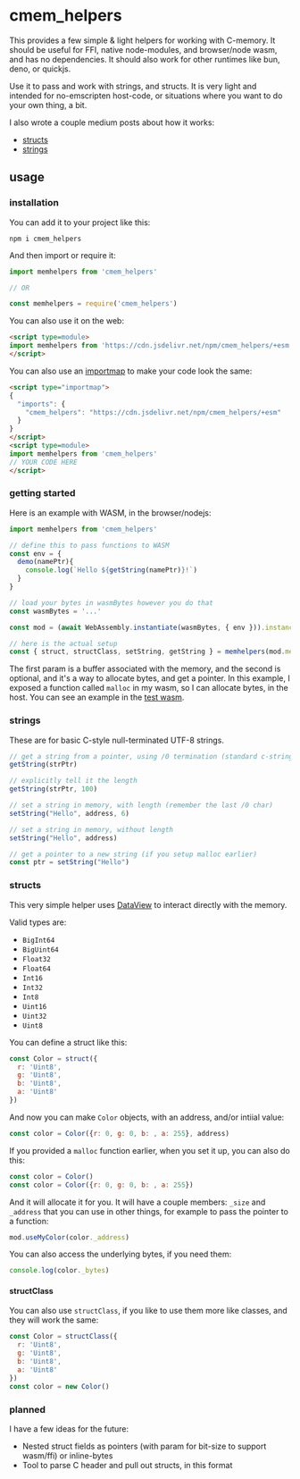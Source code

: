 # cmem_helpers

This provides a few simple & light helpers for working with C-memory. It should be useful for FFI, native node-modules, and browser/node wasm, and has no dependencies. It should also work for other runtimes like bun, deno, or quickjs.

Use it to pass and work with strings, and structs. It is very light and intended for no-emscripten host-code, or situations where you want to do your own thing, a bit.

I also wrote a couple medium posts about how it works:

- [structs](https://medium.com/@konsumer/c-structs-and-javascript-9012d7e0ca8a)
- [strings](https://medium.com/@konsumer/c-strings-and-javascript-b79784bc921e)

## usage

### installation

You can add it to your project like this:

```
npm i cmem_helpers
```

And then import or require it:

```js
import memhelpers from 'cmem_helpers'

// OR

const memhelpers = require('cmem_helpers')
```

You can also use it on the web:

```html
<script type=module>
import memhelpers from 'https://cdn.jsdelivr.net/npm/cmem_helpers/+esm'
</script>
```

You can also use an [importmap](https://developer.mozilla.org/en-US/docs/Web/HTML/Element/script/type/importmap) to make your code look the same:

```html
<script type="importmap">
{
  "imports": {
    "cmem_helpers": "https://cdn.jsdelivr.net/npm/cmem_helpers/+esm"
  }
}
</script>
<script type=module>
import memhelpers from 'cmem_helpers'
// YOUR CODE HERE
</script>
```

### getting started

Here is an example with WASM, in the browser/nodejs:

```js
import memhelpers from 'cmem_helpers'

// define this to pass functions to WASM
const env = {
  demo(namePtr){
    console.log(`Hello ${getString(namePtr)}!`)
  }
}

// load your bytes in wasmBytes however you do that
const wasmBytes = '...'

const mod = (await WebAssembly.instantiate(wasmBytes, { env })).instance.exports

// here is the actual setup
const { struct, structClass, setString, getString } = memhelpers(mod.memory.buffer, mod.malloc)
```

The first param is a buffer associated with the memory, and the second is optional, and it's a way to allocate bytes, and get a pointer. In this example, I exposed a function called `malloc` in my wasm, so I can allocate bytes, in the host. You can see an example in the [test wasm](src/wasm/).

### strings

These are for basic C-style null-terminated UTF-8 strings.

```js
// get a string from a pointer, using /0 termination (standard c-string)
getString(strPtr)

// explicitly tell it the length
getString(strPtr, 100)

// set a string in memory, with length (remember the last /0 char)
setString("Hello", address, 6)

// set a string in memory, without length
setString("Hello", address)

// get a pointer to a new string (if you setup malloc earlier)
const ptr = setString("Hello")
```


### structs

This very simple helper uses [DataView](https://developer.mozilla.org/en-US/docs/Web/JavaScript/Reference/Global_Objects/DataView) to interact directly with the memory.

Valid types are:

- `BigInt64`
- `BigUint64`
- `Float32`
- `Float64`
- `Int16`
- `Int32`
- `Int8`
- `Uint16`
- `Uint32`
- `Uint8`

You can define a struct like this:

```js
const Color = struct({
  r: 'Uint8',
  g: 'Uint8',
  b: 'Uint8',
  a: 'Uint8'
})
```

And now you can make `Color` objects, with an address, and/or intiial value:

```js
const color = Color({r: 0, g: 0, b: , a: 255}, address)
```

If you provided a `malloc` function earlier, when you set it up, you can also do this:

```js
const color = Color()
const color = Color({r: 0, g: 0, b: , a: 255})
```

And it will allocate it for you. It will have a couple members: `_size` and `_address` that you can use in other things, for example to pass the pointer to a function:

```js
mod.useMyColor(color._address)
```

You can also access the underlying bytes, if you need them:

```js
console.log(color._bytes)
```

#### structClass

You can also use `structClass`, if you like to use them more like classes, and they will work the same:

```js
const Color = structClass({
  r: 'Uint8',
  g: 'Uint8',
  b: 'Uint8',
  a: 'Uint8'
})
const color = new Color()
```


### planned

I have a few ideas for the future:

- Nested struct fields as pointers (with param for bit-size to support wasm/ffi) or inline-bytes
- Tool to parse C header and pull out structs, in this format

